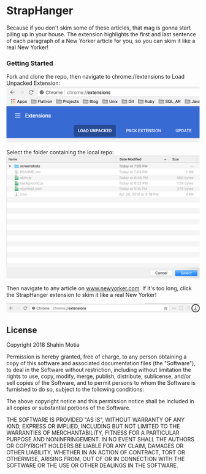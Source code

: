 # StrapHanger
Because if you don't skim some of these articles, that mag is gonna start piling up in your house.  The extension highlights the first and last sentence of each paragraph of a New Yorker article for you, so you can skim it like a real New Yorker!

### Getting Started
Fork and clone the repo, then navigate to chrome://extensions to Load Unpacked Extension:
![load](screenshots/add_extension.png "Load Unpacked Extension")

Select the folder containing the local repo:
![select](screenshots/select_folder.png "Select Folder")

Then navigate to any article on www.newyorker.com.  If it's too long, click the StrapHanger extension to skim it like a real New Yorker!

![straphanger](screenshots/straphanger.png "StrapHanger")

## License
Copyright 2018 Shahin Motia

Permission is hereby granted, free of charge, to any person obtaining a copy of this software and associated documentation files (the "Software"), to deal in the Software without restriction, including without limitation the rights to use, copy, modify, merge, publish, distribute, sublicense, and/or sell copies of the Software, and to permit persons to whom the Software is furnished to do so, subject to the following conditions:

The above copyright notice and this permission notice shall be included in all copies or substantial portions of the Software.

THE SOFTWARE IS PROVIDED "AS IS", WITHOUT WARRANTY OF ANY KIND, EXPRESS OR IMPLIED, INCLUDING BUT NOT LIMITED TO THE WARRANTIES OF MERCHANTABILITY, FITNESS FOR A PARTICULAR PURPOSE AND NONINFRINGEMENT. IN NO EVENT SHALL THE AUTHORS OR COPYRIGHT HOLDERS BE LIABLE FOR ANY CLAIM, DAMAGES OR OTHER LIABILITY, WHETHER IN AN ACTION OF CONTRACT, TORT OR OTHERWISE, ARISING FROM, OUT OF OR IN CONNECTION WITH THE SOFTWARE OR THE USE OR OTHER DEALINGS IN THE SOFTWARE.
